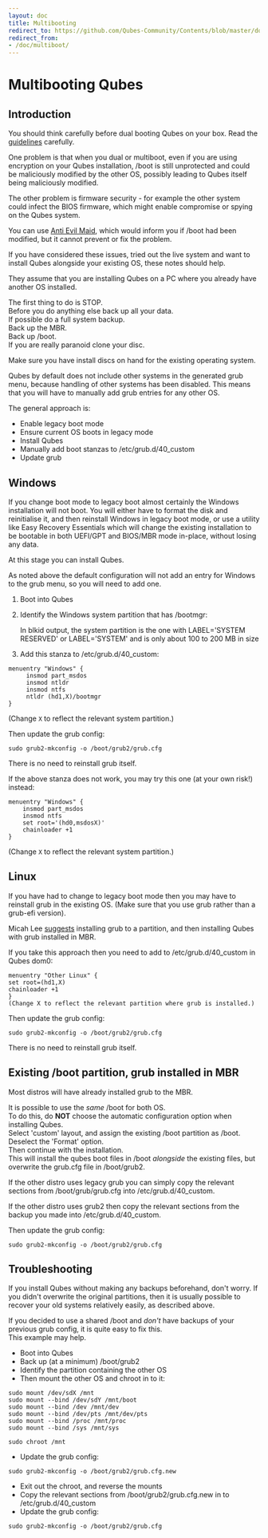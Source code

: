 ```yaml
---
layout: doc
title: Multibooting
redirect_to: https://github.com/Qubes-Community/Contents/blob/master/docs/configuration/multiboot.md
redirect_from:
- /doc/multiboot/
---
```


Multibooting Qubes 
========================================

Introduction
---------------------

You should think carefully before dual booting Qubes on your box.
Read the [guidelines](/doc/security-guidelines) carefully.

One problem is that when you dual or multiboot, even if you are using
encryption on your Qubes installation, /boot is still unprotected and
could be maliciously modified by the other OS, possibly leading to Qubes
itself being maliciously modified.

The other problem is firmware security - for example the other system
could infect the BIOS firmware, which might enable compromise or spying on
the Qubes system.

You can use [Anti Evil Maid](/doc/anti-evil-maid/), which would inform
you if /boot had been modified, but it cannot prevent or fix the problem.

If you have considered these issues, tried out the live system and want to
install Qubes alongside your existing OS, these notes should help.

They assume that you are installing Qubes on a PC where you already have
another OS installed.

The first thing to do is STOP.  
Before you do anything else back up all your data.  
If possible do a full system backup.  
Back up the MBR.  
Back up /boot.  
If you are really paranoid clone your disc.

Make sure you have install discs on hand for the existing operating system.

Qubes by default does not include other systems in the generated grub menu, 
because handling of other systems has been disabled. This means
that you will have to manually add grub entries for any other OS.

The general approach is:

* Enable legacy boot mode
* Ensure current OS boots in legacy mode  
* Install Qubes
* Manually add boot stanzas to /etc/grub.d/40_custom
* Update grub



Windows
----------------------

If you change boot mode to legacy boot almost certainly the Windows
installation will not boot.
You will either have to format the disk and reinitialise it, and then reinstall
Windows in legacy boot mode, or use a utility like Easy Recovery Essentials
which will change the existing installation to be bootable in both
UEFI/GPT and BIOS/MBR mode in-place, without losing any data.

At this stage you can install Qubes.

As noted above the default configuration will not add an entry for Windows to
the grub menu, so you will need to add one.

1. Boot into Qubes

2. Identify the Windows system partition that has /bootmgr: 

    In blkid output, the system partition is the one with LABEL='SYSTEM
    RESERVED' or LABEL='SYSTEM' and is only about 100 to 200 MB in size

3. Add this stanza to /etc/grub.d/40_custom:

~~~
menuentry "Windows" {
     insmod part_msdos
     insmod ntldr
     insmod ntfs
     ntldr (hd1,X)/bootmgr
}
~~~

(Change `X` to reflect the relevant system partition.)

Then update the grub config:

~~~
sudo grub2-mkconfig -o /boot/grub2/grub.cfg
~~~

There is no  need to reinstall grub itself.

If the above stanza does not work, you may try this one (at your own risk!)
instead:

~~~
menuentry "Windows" {
    insmod part_msdos
    insmod ntfs
    set root='(hd0,msdosX)'
    chainloader +1
}
~~~

(Change `X` to reflect the relevant system partition.)


Linux
----------------------

If you have had to change to legacy boot mode then you may have to reinstall grub in
the existing OS. (Make sure that you use grub rather than a grub-efi version).

Micah Lee
[suggests](https://micahflee.com/2014/04/dual-booting-qubes-and-ubuntu-with-encrypted-disks/)
installing grub to a partition, and then installing Qubes with grub
installed in MBR.

If you take this approach then you need to add to /etc/grub.d/40_custom in Qubes
dom0:

~~~
menuentry "Other Linux" {
set root=(hd1,X)
chainloader +1
}
(Change X to reflect the relevant partition where grub is installed.)
~~~

Then update the grub config:

~~~
sudo grub2-mkconfig -o /boot/grub2/grub.cfg
~~~

There is no  need to reinstall grub itself.


Existing /boot partition, grub installed in MBR
----------------------

Most distros will have already installed grub to the MBR.

It is possible to use the *same* /boot for both OS.  
To do this, do **NOT** choose the automatic configuration option when installing
Qubes.  
Select 'custom' layout, and assign the existing /boot partition as /boot.  
Deselect the 'Format' option.  
Then continue with the installation.  
This will install the qubes boot files in /boot *alongside* the existing files,
but overwrite the grub.cfg file in /boot/grub2.

If the other distro uses legacy grub you can simply copy the relevant sections
from /boot/grub/grub.cfg into /etc/grub.d/40_custom.  

If the other distro uses grub2 then copy the relevant sections
from the backup you made into /etc/grub.d/40_custom.

Then update the grub config:

~~~
sudo grub2-mkconfig -o /boot/grub2/grub.cfg
~~~



Troubleshooting
----------------------

If you install Qubes without making any backups beforehand, don't worry.
If you didn't overwrite the original partitions, then it is usually
possible to recover your old systems relatively easily, as described above.

If you decided to use a shared /boot and *don't* have backups of your previous
grub config, it is quite easy to fix this.  
This example may help.  

* Boot into Qubes  
* Back up (at a minimum) /boot/grub2  
* Identify the partition containing the other OS 
* Then mount the other OS and chroot in to it: 

~~~
sudo mount /dev/sdX /mnt
sudo mount --bind /dev/sdY /mnt/boot
sudo mount --bind /dev /mnt/dev 
sudo mount --bind /dev/pts /mnt/dev/pts
sudo mount --bind /proc /mnt/proc 
sudo mount --bind /sys /mnt/sys 

sudo chroot /mnt
~~~

* Update the grub config:

~~~
sudo grub2-mkconfig -o /boot/grub2/grub.cfg.new
~~~

* Exit out the chroot, and reverse the mounts
* Copy the relevant sections from /boot/grub2/grub.cfg.new in to
/etc/grub.d/40_custom
* Update the grub config:

~~~
sudo grub2-mkconfig -o /boot/grub2/grub.cfg
~~~
